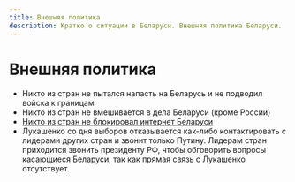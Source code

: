 ```yaml
---
title: Внешняя политика
description: Кратко о ситуации в Беларуси. Внешняя политика Беларуси.
---
```


# Внешняя политика

- Никто из стран не пытался напасть на Беларусь и не подводил войска к границам
- Никто из стран не вмешивается в дела Беларуси (кроме России)
- [Никто из стран не блокировал интернет Беларуси](./internet-shutdown-aug-9-11-2020.md)
- Лукашенко со дня выборов отказывается как-либо контактировать с лидерами других стран и звонит только Путину. Лидерам стран приходится звонить президенту РФ, чтобы обговорить вопросы касающиеся Беларуси, так как прямая связь с Лукашенко отсутствует.
